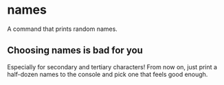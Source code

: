 # names

A command that prints random names.

## Choosing names is bad for you

Especially for secondary and tertiary characters! From now on, just print a half-dozen names to the console and pick one that feels good enough.
